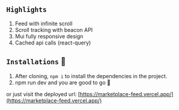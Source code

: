 ## `Highlights`

1. Feed with infinite scroll
2. Scroll tracking with beacon API
3. Mui fully responsive design
4. Cached api calls (react-query)

## `Installations` 🔧

1. After cloning, `npm i` to install the dependencies in the project.
2. npm run dev and you are good to go 🚀

or just visit the deployed url:
[https://marketplace-feed.vercel.app/](https://marketplace-feed.vercel.app/)
